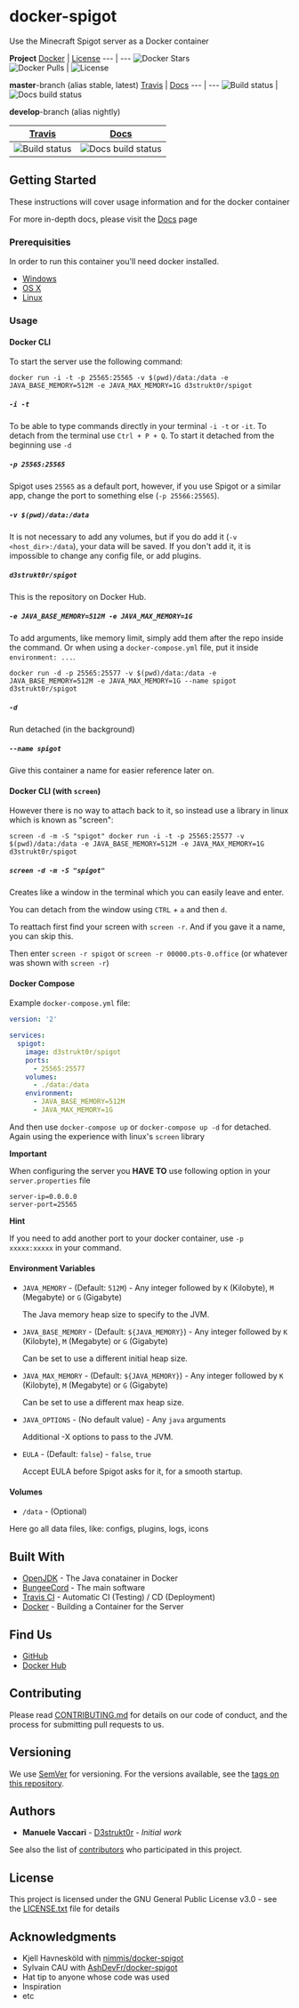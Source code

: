 # docker-spigot

Use the Minecraft Spigot server as a Docker container

**Project**
[Docker][docker] | [License][license]
--- | ---
![Docker Stars][docker-stars-icon]<br />![Docker Pulls][docker-pulls-icon] | ![License][license-icon]

**master**-branch (alias stable, latest)
[Travis][travis] | [Docs][rtfd]
--- | ---
![Build status][travis-master-icon] | ![Docs build status][rtfd-master-icon]

**develop**-branch (alias nightly)

[Travis][travis] | [Docs][rtfd]
--- | ---
![Build status][travis-develop-icon] | ![Docs build status][rtfd-develop-icon]

[license]: https://github.com/D3strukt0r/docker-spigot/blob/master/LICENSE.txt
[docker]: https://hub.docker.com/repository/docker/d3strukt0r/spigot
[travis]: https://travis-ci.com/github/D3strukt0r/docker-spigot
[docker-stars-icon]: https://img.shields.io/docker/stars/d3strukt0r/spigot.svg
[rtfd]: https://docker-spigot-docs.manuele-vaccari.ch/

[license-icon]: https://img.shields.io/github/license/d3strukt0r/docker-spigot
[docker-pulls-icon]: https://img.shields.io/docker/pulls/d3strukt0r/spigot.svg
[travis-master-icon]: https://img.shields.io/travis/com/D3strukt0r/docker-spigot/master
[travis-develop-icon]: https://img.shields.io/travis/com/D3strukt0r/docker-spigot/develop
[rtfd-master-icon]: https://img.shields.io/readthedocs/docker-spigot/master
[rtfd-develop-icon]: https://img.shields.io/readthedocs/docker-spigot/develop

## Getting Started

These instructions will cover usage information and for the docker container

For more in-depth docs, please visit the [Docs](https://docker-spigot-docs.manuele-vaccari.ch) page

### Prerequisities

In order to run this container you'll need docker installed.

* [Windows](https://docs.docker.com/windows/started)
* [OS X](https://docs.docker.com/mac/started/)
* [Linux](https://docs.docker.com/linux/started/)

### Usage

#### Docker CLI

To start the server use the following command:
```shell script
docker run -i -t -p 25565:25565 -v $(pwd)/data:/data -e JAVA_BASE_MEMORY=512M -e JAVA_MAX_MEMORY=1G d3strukt0r/spigot
```

##### `-i -t`
To be able to type commands directly in your terminal `-i -t` or `-it`. To detach from the terminal use `Ctrl + P + Q`. To start it detached from the beginning use `-d`

##### `-p 25565:25565`
Spigot uses `25565` as a default port, however, if you use Spigot or a similar app, change the port to something else (`-p 25566:25565`).

##### `-v $(pwd)/data:/data`
It is not necessary to add any volumes, but if you do add it (`-v <host_dir>:/data`), your data will be saved. If you don't add it, it is impossible to change any config file, or add plugins.

##### `d3strukt0r/spigot`
This is the repository on Docker Hub.

##### `-e JAVA_BASE_MEMORY=512M -e JAVA_MAX_MEMORY=1G`
To add arguments, like memory limit, simply add them after the repo inside the command. Or when using a `docker-compose.yml` file, put it inside `environment: ...`.

```shell script
docker run -d -p 25565:25577 -v $(pwd)/data:/data -e JAVA_BASE_MEMORY=512M -e JAVA_MAX_MEMORY=1G --name spigot d3strukt0r/spigot
```

##### `-d`
Run detached (in the background)

##### `--name spigot`
Give this container a name for easier reference later on.

#### Docker CLI (with `screen`)

However there is no way to attach back to it, so instead use a library in linux which is known as "screen":

```shell script
screen -d -m -S "spigot" docker run -i -t -p 25565:25577 -v $(pwd)/data:/data -e JAVA_BASE_MEMORY=512M -e JAVA_MAX_MEMORY=1G d3strukt0r/spigot
```

##### `screen -d -m -S "spigot"`
Creates like a window in the terminal which you can easily leave and enter.

You can detach from the window using `CTRL` + `a` and then `d`.

To reattach first find your screen with `screen -r`. And if you gave it a name, you can skip this.

Then enter `screen -r spigot` or `screen -r 00000.pts-0.office` (or whatever was shown with `screen -r`)

#### Docker Compose

Example `docker-compose.yml` file:
```yml
version: '2'

services:
  spigot:
    image: d3strukt0r/spigot
    ports:
      - 25565:25577
    volumes:
      - ./data:/data
    environment:
      - JAVA_BASE_MEMORY=512M
      - JAVA_MAX_MEMORY=1G
```

And then use `docker-compose up` or `docker-compose up -d` for detached. Again using the experience with linux's `screen` library

**Important**

When configuring the server you **HAVE TO** use following option in your `server.properties` file
```properties
server-ip=0.0.0.0
server-port=25565
```

**Hint**

If you need to add another port to your docker container, use `-p xxxxx:xxxxx` in your command.

#### Environment Variables

* `JAVA_MEMORY` - (Default: `512M`) - Any integer followed by `K` (Kilobyte), `M` (Megabyte) or `G` (Gigabyte)

  The Java memory heap size to specify to the JVM.

* `JAVA_BASE_MEMORY` - (Default: `${JAVA_MEMORY}`) - Any integer followed by `K` (Kilobyte), `M` (Megabyte) or `G` (Gigabyte)

  Can be set to use a different initial heap size.

* `JAVA_MAX_MEMORY` - (Default: `${JAVA_MEMORY}`) - Any integer followed by `K` (Kilobyte), `M` (Megabyte) or `G` (Gigabyte)

  Can be set to use a different max heap size.

* `JAVA_OPTIONS` - (No default value) - Any `java` arguments

  Additional -X options to pass to the JVM.

* `EULA` - (Default: `false`) - `false`, `true`

  Accept EULA before Spigot asks for it, for a smooth startup.

#### Volumes

* `/data` - (Optional)

Here go all data files, like: configs, plugins, logs, icons

## Built With

* [OpenJDK](https://hub.docker.com/_/openjdk) - The Java conatainer in Docker
* [BungeeCord](https://ci.md-5.net/job/BungeeCord/) - The main software
* [Travis CI](https://travis-ci.com/) - Automatic CI (Testing) / CD (Deployment)
* [Docker](https://www.docker.com/) - Building a Container for the Server

## Find Us

* [GitHub](https://github.com/D3strukt0r/docker-spigot)
* [Docker Hub](https://hub.docker.com/r/d3strukt0r/spigot)

## Contributing

Please read [CONTRIBUTING.md](CONTRIBUTING.md) for details on our code of conduct, and the process for submitting pull requests to us.

## Versioning

We use [SemVer](http://semver.org/) for versioning. For the versions available, see the
[tags on this repository](https://github.com/D3strukt0r/docker-spigot/tags).

## Authors

* **Manuele Vaccari** - [D3strukt0r](https://github.com/D3strukt0r) - *Initial work*

See also the list of [contributors](https://github.com/D3strukt0r/docker-spigot/contributors) who
participated in this project.

## License

This project is licensed under the GNU General Public License v3.0 - see the [LICENSE.txt](LICENSE.txt) file for details

## Acknowledgments

* Kjell Havnesköld with [nimmis/docker-spigot](https://github.com/nimmis/docker-spigot)
* Sylvain CAU with [AshDevFr/docker-spigot](https://github.com/AshDevFr/docker-spigot)
* Hat tip to anyone whose code was used
* Inspiration
* etc
